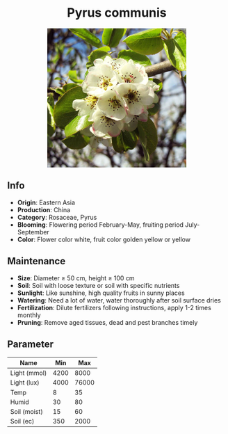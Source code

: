 <h1 align='center'>Pyrus communis</h1>
<p align="center">
    <img 
        align='center'
        width='320'
        src="../images/pyrus communis.png" 
        alt='Pyrus communis' />
</p>

## Info

 - **Origin**: Eastern Asia
 - **Production**: China
 - **Category**: Rosaceae, Pyrus
 - **Blooming**: Flowering period February-May, fruiting period July-September
 - **Color**: Flower color white, fruit color golden yellow or yellow

## Maintenance

 - **Size**: Diameter ≥ 50 cm, height ≥ 100 cm
 - **Soil**: Soil with loose texture or soil with specific nutrients
 - **Sunlight**: Like sunshine, high quality fruits in sunny places
 - **Watering**: Need a lot of water, water thoroughly after soil surface dries
 - **Fertilization**: Dilute fertilizers following instructions, apply 1-2 times monthly
 - **Pruning**: Remove aged tissues, dead and pest branches timely

## Parameter

| Name         | Min  | Max   |
|--------------|------|-------|
| Light (mmol) | 4200 | 8000  |
| Light (lux)  | 4000 | 76000 |
| Temp         | 8    | 35    |
| Humid        | 30   | 80    |
| Soil (moist) | 15   | 60    |
| Soil (ec)    | 350  | 2000  |